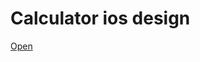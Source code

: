 <h1>Calculator ios design</h1>
<a href="https://alisays22.github.io/calculator/" target="_blank">Open</a>


